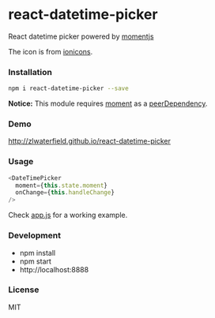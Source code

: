 # react-datetime-picker
React datetime picker powered by [momentjs](http://momentjs.com)

The icon is from [ionicons](http://ionicons.com/).

### Installation
``` sh
npm i react-datetime-picker --save
```

**Notice:** This module requires [moment](https://www.npmjs.com/package/moment) as a [peerDependency](https://docs.npmjs.com/files/package.json#peerdependencies).

### Demo
http://zlwaterfield.github.io/react-datetime-picker

### Usage
``` javascript
<DateTimePicker
  moment={this.state.moment}
  onChange={this.handleChange}
/>
```
Check [app.js](https://github.com/zlwaterfield/react-datetime-picker/blob/master/example/app.js) for a working example.

### Development
- npm install
- npm start
- http://localhost:8888

### License
MIT
